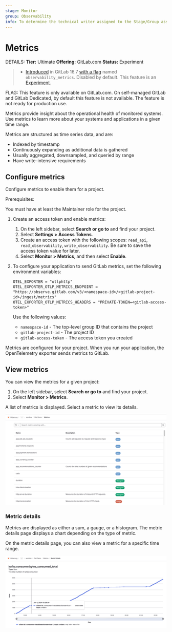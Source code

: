 ```yaml
---
stage: Monitor
group: Observability
info: To determine the technical writer assigned to the Stage/Group associated with this page, see https://handbook.gitlab.com/handbook/product/ux/technical-writing/#assignments
---
```


# Metrics

DETAILS:
**Tier:** Ultimate
**Offering:** GitLab.com
**Status:** Experiment

> - [Introduced](https://gitlab.com/gitlab-org/gitlab/-/merge_requests/124966) in GitLab 16.7 [with a flag](../administration/feature_flags.md) named `observability_metrics`. Disabled by default. This feature is an [Experiment](../policy/experiment-beta-support.md#experiment).

FLAG:
This feature is only available on GitLab.com. On self-managed GitLab and GitLab Dedicated, by default this feature is not available.
The feature is not ready for production use.

Metrics provide insight about the operational health of monitored systems.
Use metrics to learn more about your systems and applications in a given time range.

Metrics are structured as time series data, and are:

- Indexed by timestamp
- Continuously expanding as additional data is gathered
- Usually aggregated, downsampled, and queried by range
- Have write-intensive requirements

## Configure metrics

Configure metrics to enable them for a project.

Prerequisites:

You must have at least the Maintainer role for the project.

1. Create an access token and enable metrics:
   1. On the left sidebar, select **Search or go to** and find your project.
   1. Select **Settings > Access Tokens**.
   1. Create an access token with the following scopes: `read_api`, `read_observability`, `write_observability`. Be sure to save the access token value for later.
   1. Select **Monitor > Metrics**, and then select **Enable**.
1. To configure your application to send GitLab metrics, set the following environment variables:

   ```shell
   OTEL_EXPORTER = "otlphttp"
   OTEL_EXPORTER_OTLP_METRICS_ENDPOINT = "https://observe.gitlab.com/v3/<namespace-id>/<gitlab-project-id>/ingest/metrics"
   OTEL_EXPORTER_OTLP_METRICS_HEADERS = "PRIVATE-TOKEN=<gitlab-access-token>"
   ```

   Use the following values:

   - `namespace-id` - The top-level group ID that contains the project
   - `gitlab-project-id` - The project ID
   - `gitlab-access-token` - The access token you created

Metrics are configured for your project.
When you run your application, the OpenTelemetry exporter sends metrics to GitLab.

## View metrics

You can view the metrics for a given project:

1. On the left sidebar, select **Search or go to** and find your project.
1. Select **Monitor > Metrics**.

A list of metrics is displayed.
Select a metric to view its details.

![list of metrics](img/metrics_list_v16_8.png)

### Metric details

Metrics are displayed as either a sum, a gauge, or a histogram.
The metric details page displays a chart depending on the type of metric.

On the metric details page, you can also view a metric for a specific time range.

![metrics details](img/metrics_details_v16_8.png)
